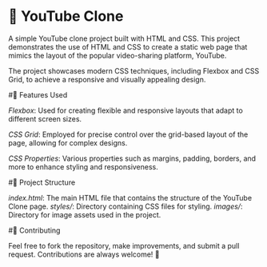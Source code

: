 # 🎥 YouTube Clone

A simple YouTube clone project built with HTML and CSS. This project demonstrates the use of HTML and CSS to create a static web page that mimics the layout of the popular video-sharing platform, YouTube. 

The project showcases modern CSS techniques, including Flexbox and CSS Grid, to achieve a responsive and visually appealing design.

#🧩 Features Used

*Flexbox*: Used for creating flexible and responsive layouts that adapt to different screen sizes.

*CSS Grid*: Employed for precise control over the grid-based layout of the page, allowing for complex designs.

*CSS Properties*: Various properties such as margins, padding, borders, and more to enhance styling and responsiveness.

#📁 Project Structure

*index.html*: The main HTML file that contains the structure of the YouTube Clone page.
*styles/*: Directory containing CSS files for styling.
*images/*: Directory for image assets used in the project.

#🤝 Contributing

Feel free to fork the repository, make improvements, and submit a pull request. Contributions are always welcome! 🙌
